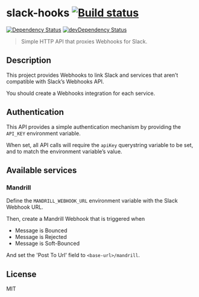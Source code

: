 # slack-hooks [![Build status](https://circleci.com/gh/IONISx/slack-hooks.svg?style=svg)](https://circleci.com/gh/IONISx/slack-hooks)

[![Dependency Status](https://david-dm.org/IONISx/slack-hooks.svg)](https://david-dm.org/IONISx/slack-hooks)
[![devDependency Status](https://david-dm.org/IONISx/slack-hooks/dev-status.svg)](https://david-dm.org/IONISx/slack-hooks#info=devDependencies)

> Simple HTTP API that proxies Webhooks for Slack.

## Description

This project provides Webhooks to link Slack and services that aren’t
compatible with Slack’s Webhooks API.

You should create a Webhooks integration for each service.

## Authentication

This API provides a simple authentication mechanism by providing the
`API_KEY` environment variable.

When set, all API calls will require the `apiKey` querystring variable
to be set, and to match the environment variable’s value.

## Available services

### Mandrill

Define the `MANDRILL_WEBHOOK_URL` environment variable with the Slack
Webhook URL.

Then, create a Mandrill Webhook that is triggered when

* Message is Bounced
* Message is Rejected
* Message is Soft-Bounced

And set the 'Post To Url' field to `<base-url>/mandrill`.

## License

MIT
